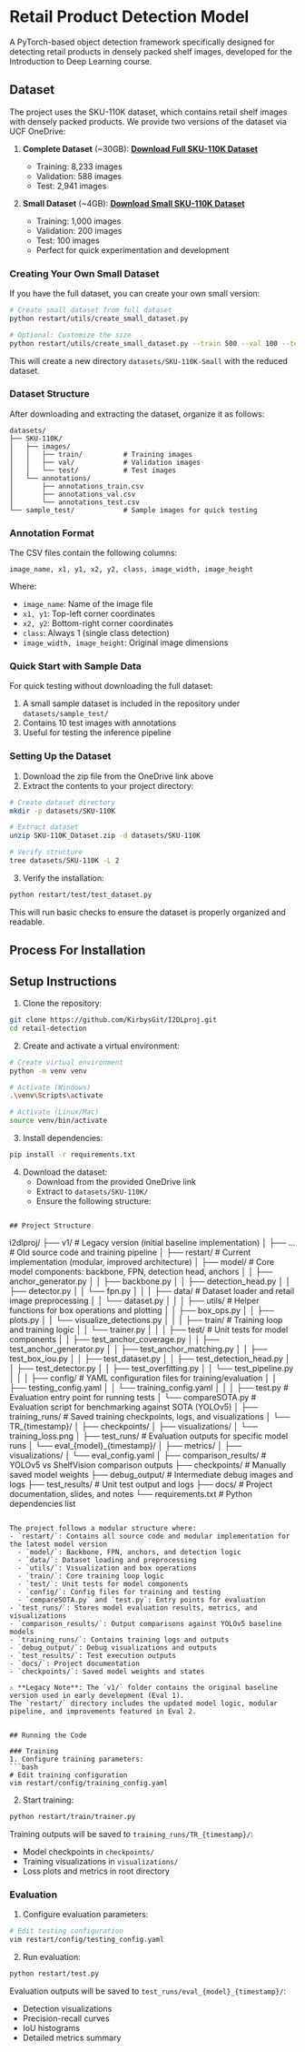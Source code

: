 # Retail Product Detection Model

A PyTorch-based object detection framework specifically designed for detecting retail products in densely packed shelf images, developed for the Introduction to Deep Learning course.

## Dataset

The project uses the SKU-110K dataset, which contains retail shelf images with densely packed products. We provide two versions of the dataset via UCF OneDrive:

1. **Complete Dataset** (~30GB):
   **[Download Full SKU-110K Dataset](https://github.com/eg4000/SKU110K_CVPR19?tab=readme-ov-file)**
   - Training: 8,233 images
   - Validation: 588 images
   - Test: 2,941 images

2. **Small Dataset** (~4GB):
   **[Download Small SKU-110K Dataset](https://ucf-my.sharepoint.com/:u:/r/personal/co201115_ucf_edu/Documents/SKU-110K-Small.zip?csf=1&web=1&e=tzKZGI)**
   - Training: 1,000 images
   - Validation: 200 images
   - Test: 100 images
   - Perfect for quick experimentation and development

### Creating Your Own Small Dataset
If you have the full dataset, you can create your own small version:

```bash
# Create small dataset from full dataset
python restart/utils/create_small_dataset.py

# Optional: Customize the size
python restart/utils/create_small_dataset.py --train 500 --val 100 --test 50
```

This will create a new directory `datasets/SKU-110K-Small` with the reduced dataset.

### Dataset Structure
After downloading and extracting the dataset, organize it as follows:
```
datasets/
├── SKU-110K/
│   ├── images/
│   │   ├── train/          # Training images
│   │   ├── val/            # Validation images
│   │   └── test/           # Test images
│   └── annotations/
│       ├── annotations_train.csv
│       ├── annotations_val.csv
│       └── annotations_test.csv
└── sample_test/            # Sample images for quick testing
```

### Annotation Format
The CSV files contain the following columns:
```
image_name, x1, y1, x2, y2, class, image_width, image_height
```
Where:
- `image_name`: Name of the image file
- `x1, y1`: Top-left corner coordinates
- `x2, y2`: Bottom-right corner coordinates
- `class`: Always 1 (single class detection)
- `image_width, image_height`: Original image dimensions

### Quick Start with Sample Data
For quick testing without downloading the full dataset:
1. A small sample dataset is included in the repository under `datasets/sample_test/`
2. Contains 10 test images with annotations
3. Useful for testing the inference pipeline

### Setting Up the Dataset
1. Download the zip file from the OneDrive link above
2. Extract the contents to your project directory:
```bash
# Create dataset directory
mkdir -p datasets/SKU-110K

# Extract dataset
unzip SKU-110K_Dataset.zip -d datasets/SKU-110K

# Verify structure
tree datasets/SKU-110K -L 2
```

3. Verify the installation:
```bash
python restart/test/test_dataset.py
```
This will run basic checks to ensure the dataset is properly organized and readable.

## Process For Installation

## Setup Instructions

1. Clone the repository:
```bash
git clone https://github.com/KirbysGit/I2DLproj.git
cd retail-detection
```

2. Create and activate a virtual environment:
```bash
# Create virtual environment
python -m venv venv

# Activate (Windows)
.\venv\Scripts\activate

# Activate (Linux/Mac)
source venv/bin/activate
```

3. Install dependencies:
```bash
pip install -r requirements.txt
```

4. Download the dataset:
   - Download from the provided OneDrive link
   - Extract to `datasets/SKU-110K/`
   - Ensure the following structure:
```

## Project Structure
```
i2dlproj/
├── v1/                       # Legacy version (initial baseline implementation)
│   ├── ...                   # Old source code and training pipeline
│
├── restart/                 # Current implementation (modular, improved architecture)
│   ├── model/               # Core model components: backbone, FPN, detection head, anchors
│   │   ├── anchor_generator.py
│   │   ├── backbone.py
│   │   ├── detection_head.py
│   │   ├── detector.py
│   │   └── fpn.py
│   │ 
│   ├── data/                # Dataset loader and retail image preprocessing
│   │   └── dataset.py
│   │
│   ├── utils/               # Helper functions for box operations and plotting
│   │   ├── box_ops.py
│   │   ├── plots.py
│   │   └── visualize_detections.py
│   │
│   ├── train/               # Training loop and training logic
│   │   └── trainer.py
│   │
│   ├── test/                # Unit tests for model components
│   │   ├── test_anchor_coverage.py
│   │   ├── test_anchor_generator.py
│   │   ├── test_anchor_matching.py
│   │   ├── test_box_iou.py
│   │   ├── test_dataset.py
│   │   ├── test_detection_head.py
│   │   ├── test_detector.py
│   │   ├── test_overfitting.py
│   │   └── test_pipeline.py
│   │
│   ├── config/              # YAML configuration files for training/evaluation
│   │   ├── testing_config.yaml
│   │   └── training_config.yaml
│   │
│   ├── test.py              # Evaluation entry point for running tests
│   └── compareSOTA.py       # Evaluation script for benchmarking against SOTA (YOLOv5)
│
├── training_runs/           # Saved training checkpoints, logs, and visualizations
│   └── TR_{timestamp}/
│       ├── checkpoints/
│       ├── visualizations/
│       └── training_loss.png
│
├── test_runs/               # Evaluation outputs for specific model runs
│   └── eval_{model}_{timestamp}/
│       ├── metrics/
│       ├── visualizations/
│       └── eval_config.yaml
│
├── comparison_results/      # YOLOv5 vs ShelfVision comparison outputs
├── checkpoints/             # Manually saved model weights
├── debug_output/            # Intermediate debug images and logs
├── test_results/            # Unit test output and logs
├── docs/                    # Project documentation, slides, and notes
└── requirements.txt         # Python dependencies list


```

The project follows a modular structure where:
- `restart/`: Contains all source code and modular implementation for the latest model version
  - `model/`: Backbone, FPN, anchors, and detection logic
  - `data/`: Dataset loading and preprocessing
  - `utils/`: Visualization and box operations
  - `train/`: Core training loop logic
  - `test/`: Unit tests for model components
  - `config/`: Config files for training and testing
  - `compareSOTA.py` and `test.py`: Entry points for evaluation
- `test_runs/`: Stores model evaluation results, metrics, and visualizations
- `comparison_results/`: Output comparisons against YOLOv5 baseline models
- `training_runs/`: Contains training logs and outputs
- `debug_output/`: Debug visualizations and outputs
- `test_results/`: Test execution outputs
- `docs/`: Project documentation
- `checkpoints/`: Saved model weights and states

⚠️ **Legacy Note**: The `v1/` folder contains the original baseline version used in early development (Eval 1). 
The `restart/` directory includes the updated model logic, modular pipeline, and improvements featured in Eval 2.


## Running the Code

### Training
1. Configure training parameters:
```bash
# Edit training configuration
vim restart/config/training_config.yaml
```

2. Start training:
```bash
python restart/train/trainer.py
```

Training outputs will be saved to `training_runs/TR_{timestamp}/`:
- Model checkpoints in `checkpoints/`
- Training visualizations in `visualizations/`
- Loss plots and metrics in root directory

### Evaluation
1. Configure evaluation parameters:
```bash
# Edit testing configuration
vim restart/config/testing_config.yaml
```

2. Run evaluation:
```bash
python restart/test.py
```

Evaluation outputs will be saved to `test_runs/eval_{model}_{timestamp}/`:
- Detection visualizations
- Precision-recall curves
- IoU histograms
- Detailed metrics summary